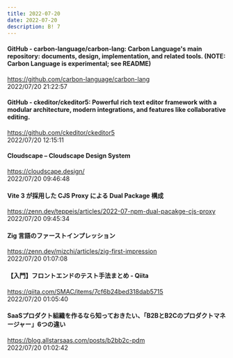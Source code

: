 ```yaml
---
title: 2022-07-20
date: 2022-07-20
description: B! 7
---
```


#### GitHub - carbon-language/carbon-lang: Carbon Language's main repository: documents, design, implementation, and related tools. (NOTE: Carbon Language is experimental; see README)
https://github.com/carbon-language/carbon-lang<br>
2022/07/20 21:22:57<br>


#### GitHub - ckeditor/ckeditor5: Powerful rich text editor framework with a modular architecture, modern integrations, and features like collaborative editing.
https://github.com/ckeditor/ckeditor5<br>
2022/07/20 12:15:11<br>


#### Cloudscape – Cloudscape Design System
https://cloudscape.design/<br>
2022/07/20 09:46:48<br>


#### Vite 3 が採用した CJS Proxy による Dual Package 構成
https://zenn.dev/teppeis/articles/2022-07-npm-dual-pacakge-cjs-proxy<br>
2022/07/20 09:45:34<br>


#### Zig 言語のファーストインプレッション
https://zenn.dev/mizchi/articles/zig-first-impression<br>
2022/07/20 01:07:08<br>


#### 【入門】フロントエンドのテスト手法まとめ - Qiita
https://qiita.com/SMAC/items/7cf6b24bed318dab5715<br>
2022/07/20 01:05:40<br>


#### SaaSプロダクト組織を作るなら知っておきたい、「B2BとB2Cのプロダクトマネージャー」6つの違い
https://blog.allstarsaas.com/posts/b2bb2c-pdm<br>
2022/07/20 01:02:42<br>


